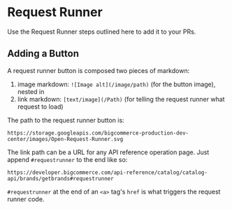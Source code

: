 # Request Runner

Use the Request Runner steps outlined here to add it to your PRs.

## Adding a Button

A request runner button is composed two pieces of markdown:

1. image markdown: `![Image alt](/image/path)` (for the button image), nested in
2. link markdown: `[text/image](/Path)` (for telling the request runner what request to load)

The path to the request runner button is:

```
https://storage.googleapis.com/bigcommerce-production-dev-center/images/Open-Request-Runner.svg
```

The link path can be a URL for any API reference operation page. Just append `#requestrunner` to the end like so:

```
https://developer.bigcommerce.com/api-reference/catalog/catalog-api/brands/getbrands#requestrunner
````

`#requestrunner` at the end of an `<a>` tag's `href` is what triggers the request runner code.
